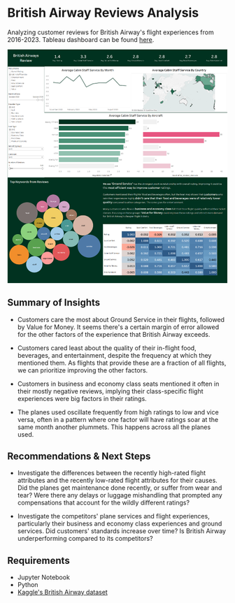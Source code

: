 # British Airway Reviews Analysis

Analyzing customer reviews for British Airway's flight experiences from 2016-2023. Tableau dashboard can be found [here](https://public.tableau.com/app/profile/minjoo.kim6286/viz/BritishAirwayReviews_17136461040290/Dashboard1).

![A screenshot of the interactive Tableau dashboard for this project.](BA-reviews-dashboard.PNG "Interactive Dashboard")


## Summary of Insights

* Customers care the most about Ground Service in their flights, followed by Value for Money. It seems there's a certain margin of error allowed for the other factors of the experience that British Airway exceeds.

* Customers cared least about the quality of their in-flight food, beverages, and entertainment, despite the frequency at which they mentioned them. As flights that provide these are a fraction of all flights, we can prioritize improving the other factors.

* Customers in business and economy class seats mentioned it often in their mostly negative reviews, implying their class-specific flight experiences were big factors in their ratings.

* The planes used oscillate frequently from high ratings to low and vice versa, often in a pattern where one factor will have ratings soar at the same month another plummets. This happens across all the planes used.


## Recommendations & Next Steps

* Investigate the differences between the recently high-rated flight attributes and the recently low-rated flight attributes for their causes. Did the planes get maintenance done recently, or suffer from wear and tear? Were there any delays or luggage mishandling that prompted any compensations that account for the wildly different ratings?

* Investigate the competitors' plane services and flight experiences, particularly their business and economy class experiences and ground services. Did customers' standards increase over time? Is British Airway underperforming compared to its competitors?


## Requirements

* Jupyter Notebook
* Python
* [Kaggle's British Airway dataset](https://www.kaggle.com/datasets/lapodini/british-airway-reviews)